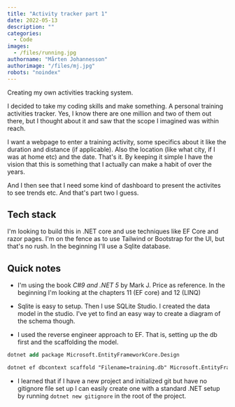 ```yaml
---
title: "Activity tracker part 1"
date: 2022-05-13
description: ""
categories:
  - Code
images:
  - /files/running.jpg
authorname: "Mårten Johannesson"
authorimage: "/files/mj.jpg"
robots: "noindex"
---
```

Creating my own activities tracking system.
<!--more-->

I decided to take my coding skills and make something. A personal training activities tracker. Yes, I know there are one million and two of them out there, but I thought about it and saw that the scope I imagined was within reach.

I want a webpage to enter a training activity, some specifics about it like the duration and distance (if applicable). Also the location (like what city, if I was at home etc) and the date. That's it. By keeping it simple I have the vision that this is something that I actually can make a habit of over the years.

And I then see that I need some kind of dashboard to present the activites to see trends etc. And that's part two I guess.

## Tech stack

I'm looking to build this in .NET core and use techniques like EF Core and razor pages. I'm on the fence as to use Tailwind or Bootstrap for the UI, but that's no rush. In the beginning I'll use a Sqlite database.

## Quick notes

* I'm using the book *C#9 and .NET 5* by Mark J. Price as reference. In the beginning I'm looking at the chapters 11 (EF core) and 12 (LINQ)

* Sqlite is easy to setup. Then I use SQLite Studio. I created the data model in the studio. I've yet to find an easy way to create a diagram of the schema though.

* I used the reverse engineer approach to EF. That is, setting up the db first and the scaffolding the model.

```ps
dotnet add package Microsoft.EntityFrameworkCore.Design

dotnet ef dbcontext scaffold "Filename=training.db" Microsoft.EntityFrameworkCore.Sqlite --output-dir AutoGenModels --namespace Training.Shared.Autogen --data-annotations --context Training
 ```

* I learned that if I have a new project and initialized git but have no gitignore file set up I can easily create one with a standard .NET setup by running `dotnet new gitignore` in the root of the project.
